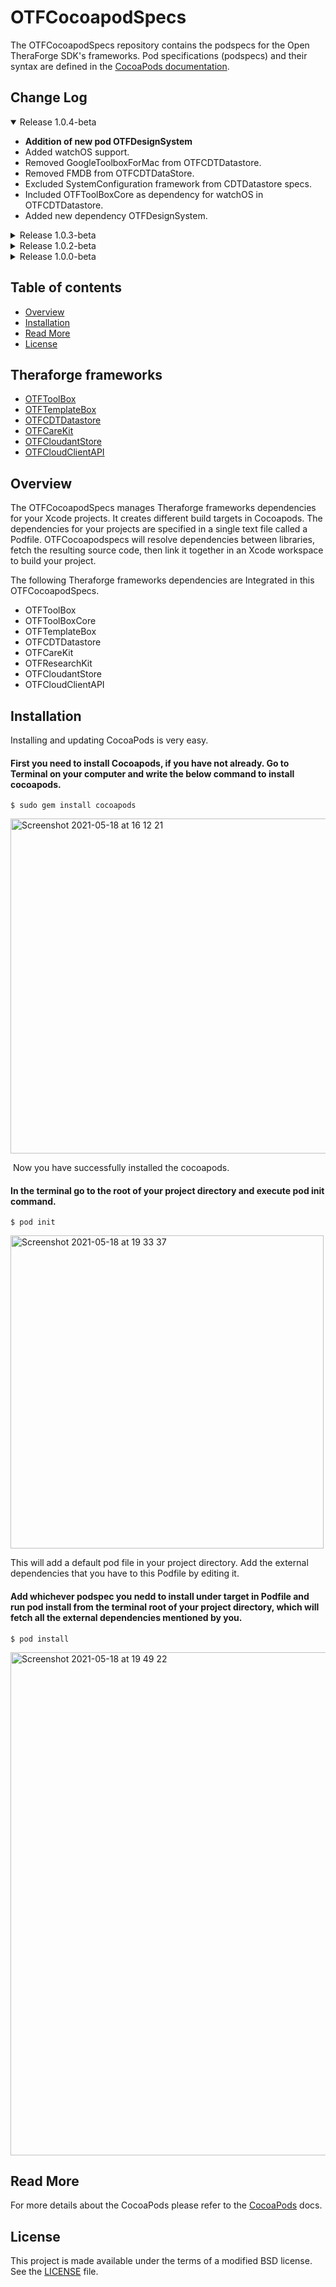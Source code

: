 # OTFCocoapodSpecs

The OTFCocoapodSpecs repository contains the podspecs for the Open TheraForge SDK's frameworks. Pod specifications (podspecs) and their syntax are defined in the [CocoaPods documentation](https://guides.cocoapods.org/syntax/podspec.html).

## Change Log
<details open>
<summary>Release 1.0.4-beta</summary>

   - **Addition of new pod OTFDesignSystem**
   - Added watchOS support.
   - Removed GoogleToolboxForMac from OTFCDTDatastore.
   - Removed FMDB from OTFCDTDataStore.
   - Excluded SystemConfiguration framework from CDTDatastore specs.
   - Included OTFToolBoxCore as dependency for watchOS in OTFCDTDatastore.
   - Added new dependency OTFDesignSystem.
</details>

<details>
<summary>Release 1.0.3-beta</summary>

   - **Addition of new pod OTFUtilities**
   - Addition of helper methods for enchance logging with oslog
   - Addition of Swift Sodium helper function forr end-to-end encryption
</details>

<details >
<summary>Release 1.0.2-beta</summary>
<ul>
<li>Set default configuration of OTFToolBox to include the Care compilation flag</li>
<li>Added configuration of OTFToolBox to include the CareHealth compilation flag</li>
</ul>
</details>

<details>
<summary>Release 1.0.0-beta</summary>
<ul>
<li>First beta release of the pods</li>
</ul>
</details>

## Table of contents
* [Overview](#Overview)
* [Installation](#Installation)
* [Read More](#License)
* [License](#License)

## Theraforge frameworks
* [OTFToolBox](https://github.com/TheraForge/OTFToolBox)
* [OTFTemplateBox](https://github.com/TheraForge/OTFTemplateBox)
* [OTFCDTDatastore](https://github.com/TheraForge/CDTDatastore)
* [OTFCareKit](https://github.com/TheraForge/OTFCareKit)
* [OTFCloudantStore](https://github.com/TheraForge/OTFCloudantStore)
* [OTFCloudClientAPI](https://github.com/TheraForge/OTFCloudClientAPI)

## Overview <a name="Overview"></a>
The OTFCocoapodSpecs manages Theraforge frameworks dependencies for your Xcode projects. It creates different build targets in Cocoapods. 
The dependencies for your projects are specified in a single text file called a Podfile. OTFCocoapodspecs will resolve dependencies between libraries, fetch the resulting source code, then link it together in an Xcode workspace to build your project.

The following Theraforge frameworks dependencies are Integrated in this OTFCocoapodSpecs.

* OTFToolBox
* OTFToolBoxCore
* OTFTemplateBox
* OTFCDTDatastore
* OTFCareKit
* OTFResearchKit
* OTFCloudantStore
* OTFCloudClientAPI

## Installation <a name="Installation"></a>

Installing and updating CocoaPods is very easy.

####  First you need to install Cocoapods, if you have not already. Go to Terminal on your computer and write the below command to install cocoapods.

``` 
$ sudo gem install cocoapods 
```

<img width="536" alt="Screenshot 2021-05-18 at 16 12 21" src="https://user-images.githubusercontent.com/19572922/118638022-aee41680-b7d6-11eb-8827-5a0d43a4c752.png">

 Now you have successfully installed the cocoapods.
 
#### In the terminal go to the root of your project directory and execute pod init command. 

``` 
$ pod init
```

<img width="501" alt="Screenshot 2021-05-18 at 19 33 37" src="https://user-images.githubusercontent.com/19572922/118665809-ec569d00-b7f2-11eb-9bd1-14e6eb18f112.png">

This will add a default pod file in your project directory. Add the external dependencies that you have to this Podfile by editing it.

#### Add whichever podspec you nedd to install under target in Podfile and run pod install from the terminal root of your project directory, which will fetch all the external dependencies mentioned by you.

``` 
$ pod install
```

<img width="805" alt="Screenshot 2021-05-18 at 19 49 22" src="https://user-images.githubusercontent.com/19572922/118668283-02fdf380-b7f5-11eb-99c9-1425df4d9965.png">

## Read More
For more details about the CocoaPods please refer to the [CocoaPods](https://github.com/CocoaPods/Specs) docs.

## License <a name="License"></a>

This project is made available under the terms of a modified BSD license. See the [LICENSE](LICENSE.md) file.
